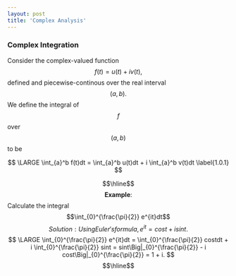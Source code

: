 ```yaml
---
layout: post
title: 'Complex Analysis'
---
```


### Complex Integration

Consider the complex-valued function $$f(t) = u(t) + iv(t),$$ defined and piecewise-continous over the real interval $$(a,b).$$ We define the integral of $$f$$ over $$(a,b)$$ to be

$$
\LARGE
\int_{a}^b f(t)dt = \int_{a}^b u(t)dt + i \int_{a}^b v(t)dt
\label{1.0.1}
$$

$$\hline$$
$$\mathbf{Example}:$$ Calculate the integral $$\int_{0}^{\frac{\pi}{2}} e^{it}dt$$
$$\mathit{Solution}: Using Euler's formula, e^{it} = cost + isint.$$
$$
\LARGE
\int_{0}^{\frac{\pi}{2}} e^{it}dt = \int_{0}^{\frac{\pi}{2}} costdt + i \int_{0}^{\frac{\pi}{2}} sint = sint\Big|_{0}^{\frac{\pi}{2}} - i cost\Big|_{0}^{\frac{\pi}{2}} = 1 + i.
$$
$$\hline$$
